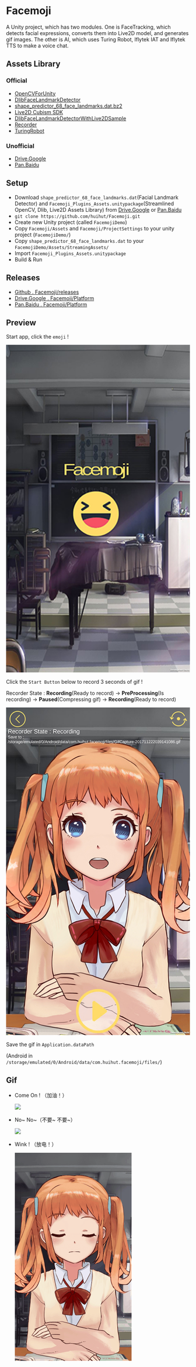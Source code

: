# Facemoji

A Unity project, which has two modules. One is FaceTracking, which detects facial expressions, converts them into Live2D model, and generates gif images. The other is AI, which uses Turing Robot, Iflytek IAT and Iflytek TTS to make a voice chat.

## Assets Library

### Official

* [OpenCVForUnity](https://enoxsoftware.com/opencvforunity/)
* [DlibFaceLandmarkDetector](https://enoxsoftware.com/dlibfacelandmarkdetector/)
* [shape_predictor_68_face_landmarks.dat.bz2](http://dlib.net/files/shape_predictor_68_face_landmarks.dat.bz2)
* [Live2D Cubism SDK](http://sites.cybernoids.jp/cubism-sdk2_e/unity_2-1)
* [DlibFaceLandmarkDetectorWithLive2DSample](https://github.com/utibenkei/DlibFaceLandmarkDetectorWithLive2DSample)
* [Recorder](https://github.com/Chman/Moments)
* [TuringRobot](https://github.com/huihut/TuringRobot)

### Unofficial

* [Drive.Google](https://drive.google.com/open?id=1ofJMFIdzXCdYYO3qO5hvrTQPJUumgSY-)
* [Pan.Baidu](http://pan.baidu.com/s/1eSnKtoQ)

## Setup

* Download `shape_predictor_68_face_landmarks.dat`(Facial Landmark Detector) and `Facemoji_Plugins_Assets.unitypackage`(Streamlined OpenCV, Dlib, Live2D Assets Library) from [Drive.Google](https://drive.google.com/open?id=1ofJMFIdzXCdYYO3qO5hvrTQPJUumgSY-) or [Pan.Baidu](http://pan.baidu.com/s/1eSnKtoQ)
* `git clone https://github.com/huihut/Facemoji.git`
* Create new Unity project (called `FacemojiDemo`)
* Copy `Facemoji/Assets` and `Facemoji/ProjectSettings` to your unity project (`FacemojiDemo/`)
* Copy `shape_predictor_68_face_landmarks.dat` to your `FacemojiDemo/Assets/StreamingAssets/`
* Import `Facemoji_Plugins_Assets.unitypackage`
* Build & Run

## Releases

* [Github . Facemoji/releases](https://github.com/huihut/Facemoji/releases)
* [Drive.Google . Facemoji/Platform](https://drive.google.com/open?id=1ofJMFIdzXCdYYO3qO5hvrTQPJUumgSY-)
* [Pan.Baidu . Facemoji/Platform](http://pan.baidu.com/s/1eSnKtoQ)

## Preview

Start app, click the `emoji` !

![](Images/Capture_Facemoji.jpg)

Click the `Start Button` below to record 3 seconds of gif !

Recorder State : **Recording**(Ready to record) -> **PreProcessing**(Is recording) -> **Paused**(Compressing gif) -> **Recording**(Ready to record)

![](Images/Capture_CamTexture.jpg)

Save the gif in `Application.dataPath`

(Android in `/storage/emulated/0/Android/data/com.huihut.facemoji/files/`)

## Gif

* Come On ! （加油！）
    
    ![](Images/GifCapture-ComeOn.gif)

* No~ No~（不要~ 不要~）
    
    ![](Images/GifCapture-NoNo.gif)

* Wink ! （放电！）
    
    ![](Images/GifCapture-Spark.gif)